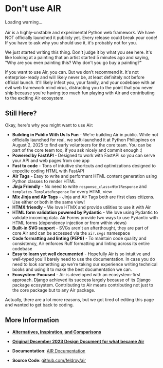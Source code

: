 # Don't use AIR

<div id="rotating-warning" >
  <span id="pithy-saying">Loading warning...</span>
</div>

<script>
const pithySayings = [
"unless you like living on the edge",
"unless you believe in unicorns",
"unless you like early stage projects",
"unless you want to try an early stage project",
"if you are building something where lives depend on stability",
"because there's no paid support",
"as it is just another Python web framework",
"when you could be using COBOL",
"if you have a problem with dairy-themed documentation (although we do like spicy vegan cheese dips)",
"it's better to stay under water",
"because we're running out",
"if you want a full stack framework",
"unless you like pre-pre-alpha software",
"if you prefer semantic versioning",
"because we're off to see the wizard",
"if you dislike PEP8 and type annotations",
"if you don't like HTMX",
"when you need a stable, mature project",
"if you want React to be your frontend instead of HTML",
"because the GitHub repo for Air has a wall of badges"
];

let currentIndex = 0;
const sayingElement = document.getElementById('pithy-saying');

function rotateSaying() {
  sayingElement.textContent = '... '+pithySayings[currentIndex];
  currentIndex = (currentIndex + 1) % pithySayings.length;
}

// Start immediately
rotateSaying();

// Rotate every 2 seconds
setInterval(rotateSaying, 2000);
</script>
<br>
Air is a highly-unstable and experimental Python web framework. We have NOT officially launched it publicly yet. Every release could break your code! If you have to ask why you should use it, it's probably not for you.

We just started writing this thing. Don't judge it by what you see here. It's like looking at a painting that an artist started 5 minutes ago and saying, "Why are you even painting this? Why don't you go buy a painting?"

If you want to use Air, you can. But we don't recommend it. It's not enterprise-ready and will likely never be, at least definitely not before official launch. It'll likely infect you, your family, and your codebase with an evil web framework mind virus, distracting you to the point that you never ship because you're having too much fun playing with Air and contributing to the exciting Air ecosystem.

## Still Here?

Okay, here's why you might want to use Air:

- **Building in Public With Us Is Fun** - We're building Air in public. While not officially launched for real, we soft-launched it at Python Philippines on August 2, 2025 to find early volunteers for the core team. You can be part of the core team too, if you ask nicely and commit enough :)
- **Powered by FastAPI** - Designed to work with FastAPI so you can serve your API and web pages from one app
- **Fast to code** - Tons of intuitive shortcuts and optimizations designed to expedite coding HTML with FastAPI
- **Air Tags** - Easy to write and performant HTML content generation using Python classes to render HTML
- **Jinja Friendly** - No need to write `response_class=HtmlResponse` and `templates.TemplateResponse` for every HTML view
- **Mix Jinja and Air Tags** - Jinja and Air Tags both are first class citizens. Use either or both in the same view!
- **HTMX friendly** - We love HTMX and provide utilities to use it with Air
- **HTML form validation powered by Pydantic** - We love using Pydantic to validate incoming data. Air Forms provide two ways to use Pydantic with HTML forms (dependency injection or from within views)
- **Built-in SVG support** - SVGs aren't an afterthought, they are part of core Air and can be accessed via the `air.svgs` namespace
- **Code formatting and linting (PEP8)** - To maintain code quality and consistency, Air enforces Ruff formatting and linting across its entire codebase
- **Easy to learn yet well documented** - Hopefully Air is so intuitive and well-typed you'll barely need to use the documentation. In case you do need to look something up we're taking our experience writing technical books and using it to make the best documentation we can.
- **Ecosystem-Focused** - Air is developed with an ecosystem-first approach. Django achieved its success largely because of its Django package ecosystem. Contributing to Air means contributing not just to the core package but to any Air package.

Actually, there are a lot more reasons, but we got tired of editing this page and wanted to get back to coding.

## More Information

- **[Alternatives, Inspiration, and Comparisons](/about/alternatives)**

- **<a href="https://docs.google.com/document/d/1CaAqTYmK7gXTHxkQ-SaMndJV7vev-34cvEBe1kKESQU/edit?tab=t.0#heading=h.7lt9l234j1zc" target="_blank">Original December 2023 Design Document for what became Air</a>**

- **Documentation**: <a href="/" target="_blank">AIR Documentation</a>

- **Source Code**: <a href="https://github.com/feldroy/air" target="_blank">github.com/feldroy/air</a>
